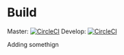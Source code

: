 # Build

Master: [![CircleCI](https://circleci.com/gh/wcchristian/anderc-com/tree/develop.svg?style=svg)](https://circleci.com/gh/wcchristian/anderc-com/tree/develop)
Develop: [![CircleCI](https://circleci.com/gh/wcchristian/anderc-com/tree/master.svg?style=svg)](https://circleci.com/gh/wcchristian/anderc-com/tree/master)

Adding somethign
